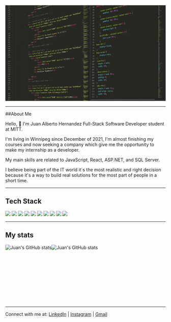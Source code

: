 <img src="images/pexels-pixabay-248515.jpg" width="100%" height="300px">

----

##About Me

Hello, :wave: I'm Juan Alberto Hernandez Full-Stack Software Developer student at MITT.

I'm living in Winnipeg since December of 2021, I'm almost finishing my courses and now seeking a company which give me the opportunity to make my internship as a developer. 

My main skills are related to JavaScript, React, ASP.NET, and SQL Server. 

I believe being part of the IT world it´s the most realistic and right decision because it's a way to build real solutions for the most part of people in a short time. 

----

## Tech Stack

![](https://img.shields.io/badge/web-html-informational?style=plastic&logo=html5&logoColor=informational&color=informational)
![](https://img.shields.io/badge/web-css-informational?style=plastic&logo=css3&logoColor=informational&color=informational)
![](https://img.shields.io/badge/code-javascript-informational?style=plastic&logo=javascript&logoColor=informational&color=informational)
![](https://img.shields.io/static/v1?style=plastic&message=REACT&color=informational&logo=react&logoColor=informational&label=JS+LIBRARY)
![](https://img.shields.io/badge/code-C%23-%23239120.svg?style=plastic&logo=C-Sharp&logoColor=informational&color=informational)
![](https://img.shields.io/static/v1?style=plastic&message=.NET&color=informational&logo=.net&logoColor=informational&label=FRAMEWORK) 
![](https://img.shields.io/static/v1?style=plastic&message=EntityFramework&color=informational&logo=.NET&logoColor=informational&label=FRAMEWORK)
![](https://img.shields.io/badge/Database-Microsoft%20SQL%20Server-informational?style=plastic&logo=microsoft%20sql%20server&logoColor=informational&color=informational)
![](https://img.shields.io/badge/code-python-informational?style=plastic&logo=python&logoColor=informational&color=informational)
![](https://img.shields.io/badge/console-git-%23F05033.svg?style=plastic&logo=git&logoColor=informational&color=informational)

----

## My stats

<div style="display: flex; flex-direction: row;" >
  <img height='180px' align='center' src="https://github-readme-stats-sigma-five.vercel.app/api?username=juanhernandezdeveloper&theme=tokyonight&show_icons=true" alt="Juan's GitHub stats" />

  <img height='180px'  align='center' src="https://github-readme-stats-sigma-five.vercel.app/api/top-langs/?username=juanhernandezdeveloper&layout=compact&theme=tokyonight&show_icons=true&langs_count=4" alt="Juan's GitHub stats"/>
</div>

----

Connect with me at: [LinkedIn](https://www.linkedin.com/in/juanhdev/) | [Instagram](https://www.instagram.com/juan.alberto.hernandez/) | [Gmail](mailto:"jualherac@gmail.com")




